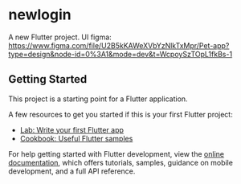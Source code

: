 # newlogin

A new Flutter project.
UI figma: https://www.figma.com/file/U2B5kKAWeXVbYzNlkTxMpr/Pet-app?type=design&node-id=0%3A1&mode=dev&t=WcpoySzTOpL1fkBs-1

## Getting Started

This project is a starting point for a Flutter application.

A few resources to get you started if this is your first Flutter project:

- [Lab: Write your first Flutter app](https://docs.flutter.dev/get-started/codelab)
- [Cookbook: Useful Flutter samples](https://docs.flutter.dev/cookbook)

For help getting started with Flutter development, view the
[online documentation](https://docs.flutter.dev/), which offers tutorials,
samples, guidance on mobile development, and a full API reference.
